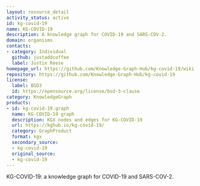 ```yaml
---
layout: resource_detail
activity_status: active
id: kg-covid-19
name: KG-COVID-19
description: A knowledge graph for COVID-19 and SARS-COV-2.
domain: organisms
contacts:
- category: Individual
  github: justaddcoffee
  label: Justin Reese
homepage_url: https://github.com/Knowledge-Graph-Hub/kg-covid-19/wiki
repository: https://github.com/Knowledge-Graph-Hub/kg-covid-19
license:
  label: BSD3
  id: https://opensource.org/license/bsd-3-clause
category: KnowledgeGraph
products:
- id: kg-covid-19.graph
  name: KG-COVID-19 graph
  description: KGX nodes and edges for KG-COVID-19
  url: https://kghub.io/kg-covid-19/
  category: GraphProduct
  format: kgx
  secondary_source:
  - kg-covid-19
  original_source:
  - kg-covid-19
---
```


KG-COVID-19: a knowledge graph for COVID-19 and SARS-COV-2.
